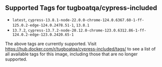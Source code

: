 ## Supported Tags for tugboatqa/cypress-included

* `latest`, `cypress-13.8.1-node-22.0.0-chrome-124.0.6367.60-1-ff-125.0.2-edge-124.0.2478.51-1`, `13.8.1`
* `13.7.2`, `cypress-13.7.2-node-20.12.0-chrome-123.0.6312.86-1-ff-124.0.2-edge-123.0.2420.65-1`

The above tags are currently supported. Visit https://hub.docker.com/r/tugboatqa/cypress-included/tags/ to see a list of all available tags for this image, including those that are no longer supported.
